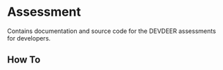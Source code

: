 # Assessment


Contains documentation and source code for the DEVDEER assessments for developers.

## How To
